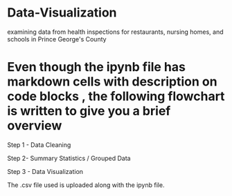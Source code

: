 # Data-Visualization
examining data from health inspections for restaurants, nursing homes, and schools in Prince George's County

# Even though the ipynb file has markdown cells with description on code blocks , the following flowchart is written to give you a brief overview

Step 1 - Data Cleaning

Step 2-  Summary Statistics / Grouped Data

Step 3 - Data Visualization

The .csv file used is uploaded along with the ipynb file.
